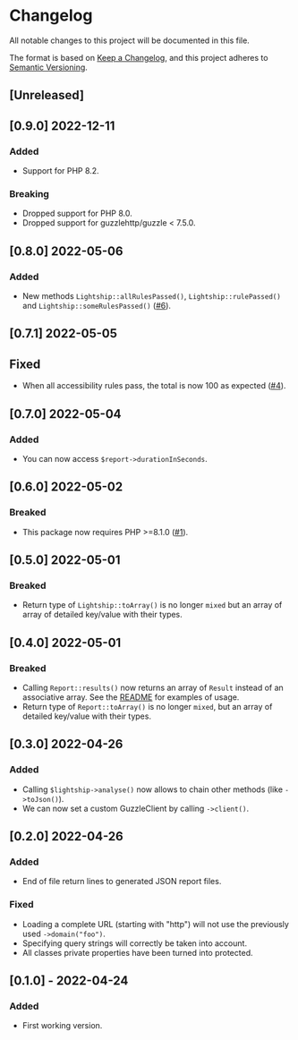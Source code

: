 # Changelog
All notable changes to this project will be documented in this file.

The format is based on [Keep a Changelog](https://keepachangelog.com/en/1.0.0/),
and this project adheres to [Semantic Versioning](https://semver.org/spec/v2.0.0.html).

## [Unreleased]

## [0.9.0] 2022-12-11

### Added

- Support for PHP 8.2.

### Breaking

- Dropped support for PHP 8.0.
- Dropped support for guzzlehttp/guzzle < 7.5.0.

## [0.8.0] 2022-05-06

### Added

- New methods `Lightship::allRulesPassed()`, `Lightship::rulePassed()` and `Lightship::someRulesPassed()` ([#6](https://github.com/lightship-core/lightship-php/issues/6)).

## [0.7.1] 2022-05-05

## Fixed

- When all accessibility rules pass, the total is now 100 as expected ([#4](https://github.com/lightship-core/lightship-php/issues/4)).

## [0.7.0] 2022-05-04

### Added

- You can now access `$report->durationInSeconds`.

## [0.6.0] 2022-05-02

### Breaked

- This package now requires PHP >=8.1.0 ([#1](https://github.com/lightship-core/lightship-php/issues/1)).

## [0.5.0] 2022-05-01

### Breaked

- Return type of `Lightship::toArray()` is no longer `mixed` but an array of array of detailed key/value with their types.

## [0.4.0] 2022-05-01

### Breaked

- Calling `Report::results()` now returns an array of `Result` instead of an associative array. See the [README](README.md#3-set-a-response-callback) for examples of usage.
- Return type of `Report::toArray()` is no longer `mixed`, but an array of detailed key/value with their types.

## [0.3.0] 2022-04-26

### Added

- Calling `$lightship->analyse()` now allows to chain other methods (like `->toJson()`).
- We can now set a custom GuzzleClient by calling `->client()`.

## [0.2.0] 2022-04-26

### Added

- End of file return lines to generated JSON report files.

### Fixed

- Loading a complete URL (starting with "http") will not use the previously used `->domain("foo")`.
- Specifying query strings will correctly be taken into account.
- All classes private properties have been turned into protected.

## [0.1.0] - 2022-04-24

### Added

- First working version.
